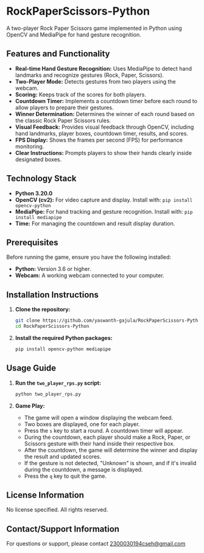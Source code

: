 # RockPaperScissors-Python

A two-player Rock Paper Scissors game implemented in Python using OpenCV and MediaPipe for hand gesture recognition.

## Features and Functionality

*   **Real-time Hand Gesture Recognition:** Uses MediaPipe to detect hand landmarks and recognize gestures (Rock, Paper, Scissors).
*   **Two-Player Mode:**  Detects gestures from two players using the webcam.
*   **Scoring:** Keeps track of the scores for both players.
*   **Countdown Timer:** Implements a countdown timer before each round to allow players to prepare their gestures.
*   **Winner Determination:**  Determines the winner of each round based on the classic Rock Paper Scissors rules.
*   **Visual Feedback:** Provides visual feedback through OpenCV, including hand landmarks, player boxes, countdown timer, results, and scores.
*   **FPS Display:** Shows the frames per second (FPS) for performance monitoring.
*   **Clear Instructions:** Prompts players to show their hands clearly inside designated boxes.

## Technology Stack

*   **Python 3.20.0**
*   **OpenCV (cv2):**  For video capture and display.  Install with: `pip install opencv-python`
*   **MediaPipe:** For hand tracking and gesture recognition. Install with: `pip install mediapipe`
*   **Time:** For managing the countdown and result display duration.

## Prerequisites

Before running the game, ensure you have the following installed:

*   **Python:**  Version 3.6 or higher.
*   **Webcam:** A working webcam connected to your computer.

## Installation Instructions

1.  **Clone the repository:**

    ```bash
    git clone https://github.com/yaswanth-gajula/RockPaperScissors-Python.git
    cd RockPaperScissors-Python
    ```

2.  **Install the required Python packages:**

    ```bash
    pip install opencv-python mediapipe
    ```

## Usage Guide

1.  **Run the `two_player_rps.py` script:**

    ```bash
    python two_player_rps.py
    ```

2.  **Game Play:**

    *   The game will open a window displaying the webcam feed.
    *   Two boxes are displayed, one for each player.
    *   Press the `s` key to start a round. A countdown timer will appear.
    *   During the countdown, each player should make a Rock, Paper, or Scissors gesture with their hand inside their respective box.
    *   After the countdown, the game will determine the winner and display the result and updated scores.
    *   If the gesture is not detected, "Unknown" is shown, and if it's invalid during the countdown, a message is displayed.
    *   Press the `q` key to quit the game.

## License Information

No license specified. All rights reserved.

## Contact/Support Information

For questions or support, please contact 2300030194cseh@gmail.com
